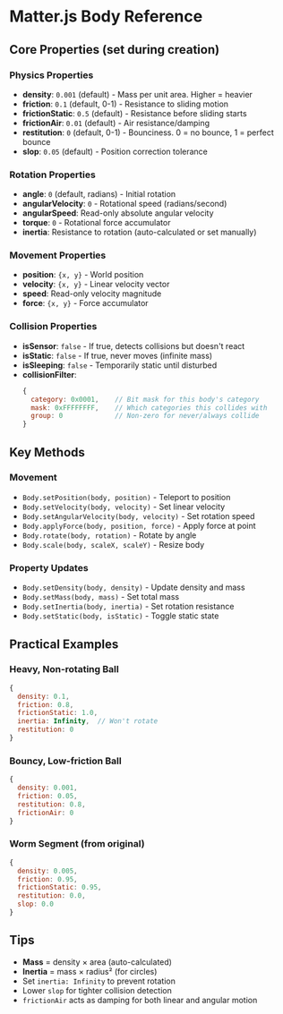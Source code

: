 # Matter.js Body Reference

## Core Properties (set during creation)

### Physics Properties
- **density**: `0.001` (default) - Mass per unit area. Higher = heavier
- **friction**: `0.1` (default, 0-1) - Resistance to sliding motion
- **frictionStatic**: `0.5` (default) - Resistance before sliding starts
- **frictionAir**: `0.01` (default) - Air resistance/damping
- **restitution**: `0` (default, 0-1) - Bounciness. 0 = no bounce, 1 = perfect bounce
- **slop**: `0.05` (default) - Position correction tolerance

### Rotation Properties
- **angle**: `0` (default, radians) - Initial rotation
- **angularVelocity**: `0` - Rotational speed (radians/second)
- **angularSpeed**: Read-only absolute angular velocity
- **torque**: `0` - Rotational force accumulator
- **inertia**: Resistance to rotation (auto-calculated or set manually)

### Movement Properties
- **position**: `{x, y}` - World position
- **velocity**: `{x, y}` - Linear velocity vector
- **speed**: Read-only velocity magnitude
- **force**: `{x, y}` - Force accumulator

### Collision Properties
- **isSensor**: `false` - If true, detects collisions but doesn't react
- **isStatic**: `false` - If true, never moves (infinite mass)
- **isSleeping**: `false` - Temporarily static until disturbed
- **collisionFilter**:
  ```javascript
  {
    category: 0x0001,    // Bit mask for this body's category
    mask: 0xFFFFFFFF,    // Which categories this collides with
    group: 0             // Non-zero for never/always collide
  }
  ```

## Key Methods

### Movement
- `Body.setPosition(body, position)` - Teleport to position
- `Body.setVelocity(body, velocity)` - Set linear velocity
- `Body.setAngularVelocity(body, velocity)` - Set rotation speed
- `Body.applyForce(body, position, force)` - Apply force at point
- `Body.rotate(body, rotation)` - Rotate by angle
- `Body.scale(body, scaleX, scaleY)` - Resize body

### Property Updates
- `Body.setDensity(body, density)` - Update density and mass
- `Body.setMass(body, mass)` - Set total mass
- `Body.setInertia(body, inertia)` - Set rotation resistance
- `Body.setStatic(body, isStatic)` - Toggle static state

## Practical Examples

### Heavy, Non-rotating Ball
```javascript
{
  density: 0.1,
  friction: 0.8,
  frictionStatic: 1.0,
  inertia: Infinity,  // Won't rotate
  restitution: 0
}
```

### Bouncy, Low-friction Ball
```javascript
{
  density: 0.001,
  friction: 0.05,
  restitution: 0.8,
  frictionAir: 0
}
```

### Worm Segment (from original)
```javascript
{
  density: 0.005,
  friction: 0.95,
  frictionStatic: 0.95,
  restitution: 0.0,
  slop: 0.0
}
```

## Tips
- **Mass** = density × area (auto-calculated)
- **Inertia** = mass × radius² (for circles)
- Set `inertia: Infinity` to prevent rotation
- Lower `slop` for tighter collision detection
- `frictionAir` acts as damping for both linear and angular motion
